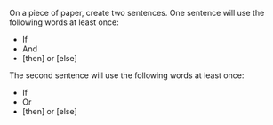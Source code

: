 On a piece of paper, create two sentences. One sentence will use the following words at least once:

* If
* And
* [then] or [else]

The second sentence will use the following words at least once:

* If
* Or
* [then] or [else]
